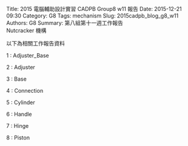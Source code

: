 Title: 2015 電腦輔助設計實習 CADPB Group8 w11 報告
Date: 2015-12-21 09:30
Category: G8
Tags: mechanism
Slug: 2015cadpb_blog_g8_w11
Authors: G8
Summary: 第八組第十一週工作報告<br />Nutcracker 機構

以下為相關工作報告資料

1 : Adjuster_Base


2 : Adjuster


3 : Base


4 : Connection


5 : Cylinder


6 : Handle


7 : Hinge


8 : Piston

